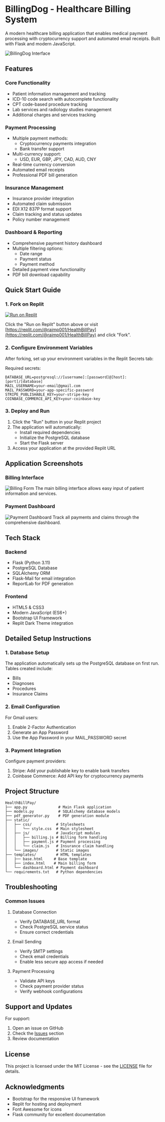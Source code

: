 # BillingDog - Healthcare Billing System

A modern healthcare billing application that enables medical payment processing with cryptocurrency support and automated email receipts. Built with Flask and modern JavaScript.

![BillingDog Interface](static/images/billingdog_interface.png)

## Features

### Core Functionality
- Patient information management and tracking
- ICD-10 code search with autocomplete functionality
- CPT code-based procedure tracking
- Lab services and radiology studies management
- Additional charges and services tracking

### Payment Processing
- Multiple payment methods:
  - Cryptocurrency payments integration
  - Bank transfer support
- Multi-currency support:
  - USD, EUR, GBP, JPY, CAD, AUD, CNY
- Real-time currency conversion
- Automated email receipts
- Professional PDF bill generation

### Insurance Management
- Insurance provider integration
- Automated claim submission
- EDI X12 837P format support
- Claim tracking and status updates
- Policy number management

### Dashboard & Reporting
- Comprehensive payment history dashboard
- Multiple filtering options:
  - Date range
  - Payment status
  - Payment method
- Detailed payment view functionality
- PDF bill download capability

## Quick Start Guide

### 1. Fork on Replit
[![Run on Replit](https://replit.com/badge/github/raimp001/HealthBillPay)](https://replit.com/@raimp001/HealthBillPay)

Click the "Run on Replit" button above or visit [https://replit.com/@raimp001/HealthBillPay](https://replit.com/@raimp001/HealthBillPay) and click "Fork".

### 2. Configure Environment Variables
After forking, set up your environment variables in the Replit Secrets tab:

Required secrets:
```
DATABASE_URL=postgresql://[username]:[password]@[host]:[port]/[database]
MAIL_USERNAME=your-email@gmail.com
MAIL_PASSWORD=your-app-specific-password
STRIPE_PUBLISHABLE_KEY=your-stripe-key
COINBASE_COMMERCE_API_KEY=your-coinbase-key
```

### 3. Deploy and Run
1. Click the "Run" button in your Replit project
2. The application will automatically:
   - Install required dependencies
   - Initialize the PostgreSQL database
   - Start the Flask server
3. Access your application at the provided Replit URL

## Application Screenshots

### Billing Interface
![Billing Form](Screenshot%202024-11-02%20at%209.39.43%20AM.png)
The main billing interface allows easy input of patient information and services.

### Payment Dashboard
![Payment Dashboard](Screenshot%202024-11-07%20at%204.35.10%20PM.png)
Track all payments and claims through the comprehensive dashboard.

## Tech Stack

### Backend
- Flask (Python 3.11)
- PostgreSQL Database
- SQLAlchemy ORM
- Flask-Mail for email integration
- ReportLab for PDF generation

### Frontend
- HTML5 & CSS3
- Modern JavaScript (ES6+)
- Bootstrap UI Framework
- Replit Dark Theme integration

## Detailed Setup Instructions

### 1. Database Setup
The application automatically sets up the PostgreSQL database on first run. Tables created include:
- Bills
- Diagnoses
- Procedures
- Insurance Claims

### 2. Email Configuration
For Gmail users:
1. Enable 2-Factor Authentication
2. Generate an App Password
3. Use the App Password in your MAIL_PASSWORD secret

### 3. Payment Integration
Configure payment providers:
1. Stripe: Add your publishable key to enable bank transfers
2. Coinbase Commerce: Add API key for cryptocurrency payments

## Project Structure
```
HealthBillPay/
├── app.py              # Main Flask application
├── models.py           # SQLAlchemy database models
├── pdf_generator.py    # PDF generation module
├── static/
│   ├── css/           # Stylesheets
│   │   └── style.css  # Main stylesheet
│   ├── js/            # JavaScript modules
│   │   ├── billing.js # Billing form handling
│   │   ├── payment.js # Payment processing
│   │   └── claim.js   # Insurance claim handling
│   └── images/        # Static images
├── templates/         # HTML templates
│   ├── base.html     # Base template
│   ├── index.html    # Main billing form
│   └── dashboard.html # Payment dashboard
└── requirements.txt   # Python dependencies
```

## Troubleshooting

### Common Issues
1. Database Connection
   - Verify DATABASE_URL format
   - Check PostgreSQL service status
   - Ensure correct credentials

2. Email Sending
   - Verify SMTP settings
   - Check email credentials
   - Enable less secure app access if needed

3. Payment Processing
   - Validate API keys
   - Check payment provider status
   - Verify webhook configurations

## Support and Updates

For support:
1. Open an issue on GitHub
2. Check the [Issues](https://github.com/raimp001/HealthBillPay/issues) section
3. Review documentation

## License

This project is licensed under the MIT License - see the [LICENSE](LICENSE) file for details.

## Acknowledgments

- Bootstrap for the responsive UI framework
- Replit for hosting and deployment
- Font Awesome for icons
- Flask community for excellent documentation
